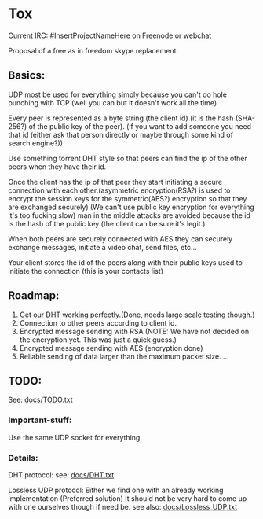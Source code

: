 Tox
===

Current IRC: #InsertProjectNameHere
on Freenode or [webchat](https://webchat.freenode.net/)


Proposal of a free as in freedom skype replacement:

## Basics:

UDP most be used for everything simply because you can't do hole punching with TCP (well you can but it doesn't work all the time)
    
Every peer is represented as a byte string (the client id) (it is the hash (SHA-256?) of the public key of the peer). (if you want to add someone you need that id (either ask that person directly or maybe through some kind of search engine?))
    
Use something torrent DHT style so that peers can find the ip of the other peers when they have their id.
    
Once the client has the ip of that peer they start initiating a secure connection with each other.(asymmetric encryption(RSA?)  is used to encrypt the session keys for the symmetric(AES?) encryption so that they are exchanged securely) 
(We can't use public key encryption for everything it's too fucking slow) man in the middle attacks are avoided because the id is the hash of the public key (the client can be sure it's legit.)
    
When both peers are securely connected with AES they can securely exchange messages, initiate a video chat, send files, etc...
    
Your client stores the id of the peers along with their public keys used to initiate the connection (this is your contacts list)

## Roadmap:

1. Get our DHT working perfectly.(Done, needs large scale testing though.)
2. Connection to other peers according to client id. 
3. Encrypted message sending with RSA (NOTE: We have not decided on the encryption yet. This was just a quick guess.)
4. Encrypted message sending with AES (encryption done)
5. Reliable sending of data larger than the maximum packet size.
...

## TODO:
    
See: [docs/TODO.txt](https://github.com/irungentoo/InsertProjectNameHere/blob/master/docs/TODO.txt)

### Important-stuff:

Use the same UDP socket for everything

### Details:

DHT protocol:
    see: [docs/DHT.txt](https://github.com/irungentoo/InsertProjectNameHere/blob/master/docs/DHT.txt)
    
Lossless UDP protocol:
    Either we find one with an already working implementation (Preferred solution)
    It should not be very hard to come up with one ourselves though if need be.
    see also: [docs/Lossless_UDP.txt](https://github.com/irungentoo/InsertProjectNameHere/blob/master/docs/Lossless_UDP.txt)